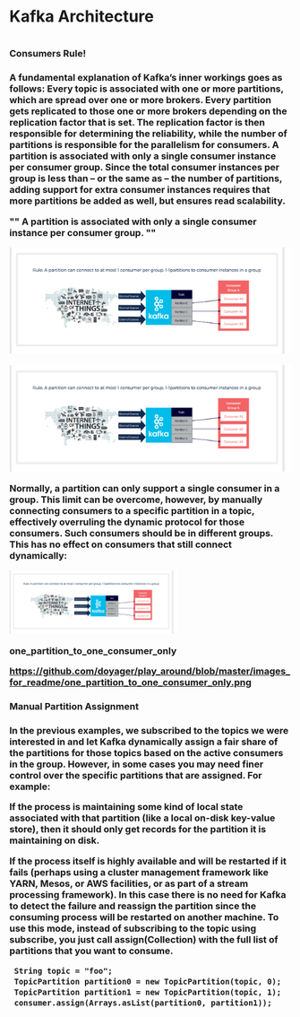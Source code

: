
<h1> Kafka Architecture <h1>

<h3> Consumers Rule! <h3>

A fundamental explanation of Kafka’s inner workings goes as follows: Every topic is associated with one
or more partitions, which are spread over one or more brokers. Every partition gets replicated to those 
one or more brokers depending on the replication factor that is set. The replication factor is then 
responsible for determining the reliability, while the number of partitions is responsible for the 
parallelism for consumers. A partition is associated with only a single consumer instance per consumer 
group. Since the total consumer instances per group is less than – or the same as – the number of 
partitions, adding support for extra consumer instances requires that more partitions be added as 
well, but ensures read scalability.

"" A partition is associated with only a single consumer instance per consumer group. ""


![](images_for_readme/one_partition_to_one_consumer_only.png)

![](images_for_readme/one_partition_to_one_consumer_only.png)


Normally, a partition can only support a single consumer in a group. This limit can be overcome, however, 
by manually connecting consumers to a specific partition in a topic, effectively overruling the dynamic 
protocol for those consumers. Such consumers should be in different groups. This has no effect on consumers 
that still connect dynamically:



<img src="images_for_readme/one_partition_to_one_consumer_only.png" width="300">

one_partition_to_one_consumer_only

https://github.com/doyager/play_around/blob/master/images_for_readme/one_partition_to_one_consumer_only.png


<h3>Manual Partition Assignment <h3>
  
In the previous examples, we subscribed to the topics we were interested in and let Kafka dynamically assign a fair 
share of the partitions for those topics based on the active consumers in the group. However, in some cases you may 
need finer control over the specific partitions that are assigned. For example:

If the process is maintaining some kind of local state associated with that partition (like a local on-disk key-value store), then it should only get records for the partition it is maintaining on disk.

If the process itself is highly available and will be restarted if it fails (perhaps using a cluster management framework 
like YARN, Mesos, or AWS facilities, or as part of a stream processing framework). In this case there is no need
for Kafka to detect the failure and reassign the partition since the consuming process will be restarted on another
machine.
To use this mode, instead of subscribing to the topic using subscribe, you just call assign(Collection) with 
the full list of partitions that you want to consume.


     String topic = "foo";
     TopicPartition partition0 = new TopicPartition(topic, 0);
     TopicPartition partition1 = new TopicPartition(topic, 1);
     consumer.assign(Arrays.asList(partition0, partition1));
 

